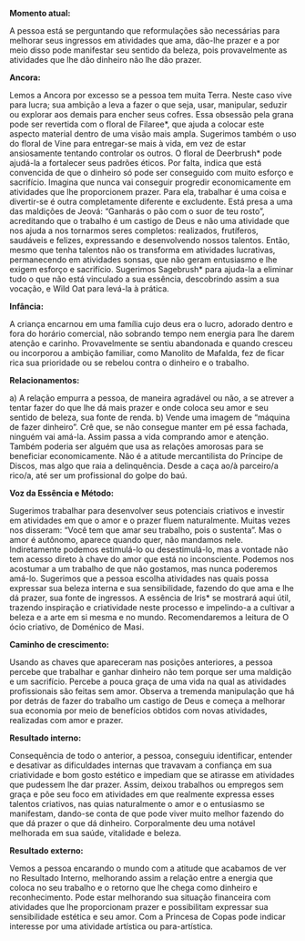 **Momento atual:**

 A pessoa está se perguntando que reformulações são necessárias para melhorar seus ingressos em atividades que ama, dão-lhe prazer e a por meio disso pode manifestar seu sentido da beleza, pois provavelmente as atividades que lhe dão dinheiro não lhe dão prazer. 


 **Ancora:** 

Lemos a Ancora por excesso se a pessoa tem muita Terra. Neste caso vive para lucra; sua ambição a leva a fazer o que seja, usar, manipular, seduzir ou explorar aos demais para encher seus cofres. Essa obsessão pela grana pode ser revertida com o floral de Filaree*, que ajuda a colocar este aspecto material dentro de uma visão mais ampla. Sugerimos também o uso do floral de Vine para entregar-se mais à vida, em vez de estar ansiosamente tentando controlar os outros. O floral de Deerbrush* pode ajudá-la a fortalecer seus padrões éticos. Por falta, indica que está convencida de que o dinheiro só pode ser conseguido com muito esforço e sacrifício. Imagina que nunca vai conseguir progredir economicamente em atividades que lhe proporcionem prazer. Para ela, trabalhar é uma coisa e divertir-se é outra completamente diferente e excludente. Está presa a uma das maldições de Jeová: “Ganharás o pão com o suor de teu rosto”, acreditando que o trabalho é um castigo de Deus e não uma atividade que nos ajuda a nos tornarmos seres completos: realizados, frutíferos, saudáveis e felizes, expressando e desenvolvendo nossos talentos. Então, mesmo que tenha talentos não os transforma em atividades lucrativas, permanecendo em atividades sonsas, que não geram entusiasmo e lhe exigem esforço e sacrifício. Sugerimos Sagebrush* para ajuda-la a eliminar tudo o que não está vinculado a sua essência, descobrindo assim a sua vocação, e Wild Oat para levá-la à prática. 


**Infância:**

 A criança encarnou em uma família cujo deus era o lucro, adorado dentro e fora do horário comercial, não sobrando tempo nem energia para lhe darem atenção e carinho. Provavelmente se sentiu abandonada e quando cresceu ou incorporou a ambição familiar, como Manolito de Mafalda, fez de ficar rica sua prioridade ou se rebelou contra o dinheiro e o trabalho. 


**Relacionamentos:**

 a) A relação empurra a pessoa, de maneira agradável ou não, a se atrever a tentar fazer do que lhe dá mais prazer e onde coloca seu amor e seu sentido de beleza, sua fonte de renda. b) Vende uma imagem de “máquina de fazer dinheiro”. Crê que, se não consegue manter em pé essa fachada, ninguém vai amá-la. Assim passa a vida comprando amor e atenção. Também poderia ser alguém que usa as relações amorosas para se beneficiar economicamente. Não é a atitude mercantilista do Príncipe de Discos, mas algo que raia a delinquência. Desde a caça ao/à parceiro/a rico/a, até ser um profissional do golpe do baú. 


**Voz da Essência e Método:**

 Sugerimos trabalhar para desenvolver seus potenciais criativos e investir em atividades em que o amor e o prazer fluem naturalmente. Muitas vezes nos disseram: “Você tem que amar seu trabalho, pois o sustenta”. Mas o amor é autônomo, aparece quando quer, não mandamos nele. Indiretamente podemos estimulá-lo ou desestimulá-lo, mas a vontade não tem acesso direto à chave do amor que está no inconsciente. Podemos nos acostumar a um trabalho de que não gostamos, mas nunca poderemos amá-lo. Sugerimos que a pessoa escolha atividades nas quais possa expressar sua beleza interna e sua sensibilidade, fazendo do que ama e lhe dá prazer, sua fonte de ingressos. A essência de Iris* se mostrará aqui útil, trazendo inspiração e criatividade neste processo e impelindo-a a cultivar a beleza e a arte em si mesma e no mundo. Recomendaremos a leitura de O ócio criativo, de Doménico de Masi. 


**Caminho de crescimento:**

 Usando as chaves que apareceram nas posições anteriores, a pessoa percebe que trabalhar e ganhar dinheiro não tem porque ser uma maldição e um sacrifício. Percebe a pouca graça de uma vida na qual as atividades profissionais são feitas sem amor. Observa a tremenda manipulação que há por detrás de fazer do trabalho um castigo de Deus e começa a melhorar sua economia por meio de benefícios obtidos com novas atividades, realizadas com amor e prazer. 


**Resultado interno:**

 Consequência de todo o anterior, a pessoa, conseguiu identificar, entender e desativar as dificuldades internas que travavam a confiança em sua criatividade e bom gosto estético e impediam que se atirasse em atividades que pudessem lhe dar prazer. Assim, deixou trabalhos ou empregos sem graça e põe seu foco em atividades em que realmente expressa esses talentos criativos, nas quias naturalmente o amor e o entusiasmo se manifestam, dando-se conta de que pode viver muito melhor fazendo do que dá prazer o que dá dinheiro. Corporalmente deu uma notável melhorada em sua saúde, vitalidade e beleza. 


**Resultado externo:**

 Vemos a pessoa encarando o mundo com a atitude que acabamos de ver no Resultado Interno, melhorando assim a relação entre a energia que coloca no seu trabalho e o retorno que lhe chega como dinheiro e reconhecimento. Pode estar melhorando sua situação financeira com atividades que lhe proporcionam prazer e possibilitam expressar sua sensibilidade estética e seu amor. Com a Princesa de Copas pode indicar interesse por uma atividade artística ou para-artística.
